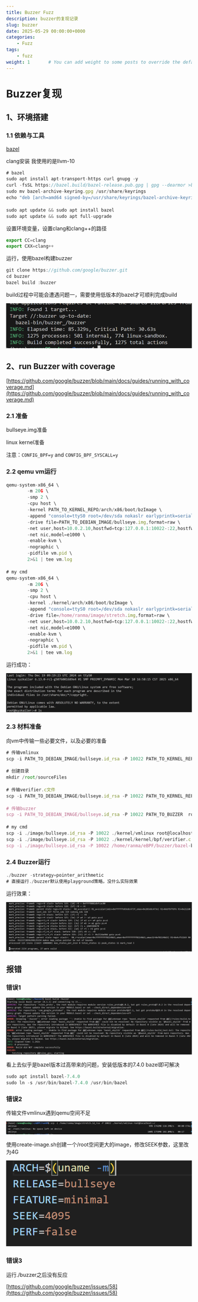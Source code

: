 ```yaml
---
title: Buzzer Fuzz
description: buzzer的复现记录
slug: buzzer
date: 2025-05-29 00:00:00+0000
categories:
    - Fuzz
tags:
    - fuzz
weight: 1       # You can add weight to some posts to override the default sorting (date descending)
---
```



# Buzzer复现

## 1、环境搭建

### 1.1 依赖与工具

[bazel](https://bazel.build/install/ubuntu?hl=zh-cn)

clang安装 我使用的是llvm-10

```jsx
# bazel
sudo apt install apt-transport-https curl gnupg -y
curl -fsSL https://bazel.build/bazel-release.pub.gpg | gpg --dearmor >bazel-archive-keyring.gpg
sudo mv bazel-archive-keyring.gpg /usr/share/keyrings
echo "deb [arch=amd64 signed-by=/usr/share/keyrings/bazel-archive-keyring.gpg] https://storage.googleapis.com/bazel-apt stable jdk1.8" | sudo tee /etc/apt/sources.list.d/bazel.list

sudo apt update && sudo apt install bazel
sudo apt update && sudo apt full-upgrade
```

设置环境变量，设置clang和clang++的路径

```jsx
export CC=clang
export CXX=clang++
```

运行，使用bazel构建buzzer

```jsx
git clone https://github.com/google/buzzer.git
cd buzzer
bazel build :buzzer
```

build过程中可能会遭遇问题一，需要使用低版本的bazel才可顺利完成build

![image.png](image.png)

## 2、run Buzzer with coverage

[https://github.com/google/buzzer/blob/main/docs/guides/running_with_coverage.md](https://github.com/google/buzzer/blob/main/docs/guides/running_with_coverage.md)

### 2.1 准备

bullseye.img准备

linux kernel准备

注意：`CONFIG_BPF=y` and `CONFIG_BPF_SYSCALL=y`

### 2.2 qemu vm运行

```jsx
qemu-system-x86_64 \
        -m 20G \
        -smp 2 \
        -cpu host \
        -kernel PATH_TO_KERNEL_REPO/arch/x86/boot/bzImage \
        -append "console=ttyS0 root=/dev/sda nokaslr earlyprintk=serial net.ifnames=0" \
        -drive file=PATH_TO_DEBIAN_IMAGE/bullseye.img,format=raw \
        -net user,host=10.0.2.10,hostfwd=tcp:127.0.0.1:10022-:22,hostfwd=tcp:0.0.0.0:8080-:8080 \
        -net nic,model=e1000 \
        -enable-kvm \
        -nographic \
        -pidfile vm.pid \
        2>&1 | tee vm.log
        
# my cmd
qemu-system-x86_64 \
        -m 20G \
        -smp 2 \
        -cpu host \
        -kernel ./kernel/arch/x86/boot/bzImage \
        -append "console=ttyS0 root=/dev/sda nokaslr earlyprintk=serial net.ifnames=0" \
        -drive file=/home/ranma/image/stretch.img,format=raw \
        -net user,host=10.0.2.10,hostfwd=tcp:127.0.0.1:10022-:22,hostfwd=tcp:0.0.0.0:8080-:8080 \
        -net nic,model=e1000 \
        -enable-kvm \
        -nographic \
        -pidfile vm.pid \
        2>&1 | tee vm.log

```

运行成功：

![image.png](image%201.png)

### 2.3 材料准备

向vm中传输一些必要文件，以及必要的准备

```jsx
# 传输vmlinux
scp -i PATH_TO_DEBIAN_IMAGE/bullseye.id_rsa -P 10022 PATH_TO_KERNEL_REPO/vmlinux root@localhost:~/

# 创建目录
mkdir /root/sourceFiles

# 传输verifier.c文件
scp -i PATH_TO_DEBIAN_IMAGE/bullseye.id_rsa -P 10022 PATH_TO_KERNEL_REPO/kernel/bpf/verifier.c  root@localhost:~/sourceFiles

# 传输buzzer
scp -i PATH_TO_DEBIAN_IMAGE/bullseye.id_rsa -P 10022 PATH_TO_BUZZER  root@localhost:~/

# my cmd
scp -i ./image/bullseye.id_rsa -P 10022 ./kernel/vmlinux root@localhost:~/
scp -i ./image/bullseye.id_rsa -P 10022 ./kernel/kernel/bpf/verifier.c  root@localhost:~/sourceFiles
scp -i ./image/bullseye.id_rsa -P 10022 /home/ranma/eBPF/buzzer/bazel-bin/buzzer_/buzzer  root@localhost:~/

```

### 2.4 Buzzer运行

```jsx
./buzzer -strategy=pointer_arithmetic
# 直接运行./buzzer默认使用playground策略，没什么实际效果
```

运行效果：

![image.png](image%202.png)

## 报错

### 错误1

![image.png](image%203.png)

看上去似乎是bazel版本过高带来的问题，安装低版本的7.4.0 bazel即可解决

```jsx
sudo apt install bazel-7.4.0
sudo ln -s /usr/bin/bazel-7.4.0 /usr/bin/bazel
```

### 错误2

传输文件vmlinux遇到qemu空间不足

![image.png](image%204.png)

使用create-image.sh创建一个/root空间更大的image，修改SEEK参数，这里改为4G

![image.png](image%205.png)

### 错误3

运行./buzzer之后没有反应

[https://github.com/google/buzzer/issues/58](https://github.com/google/buzzer/issues/58)